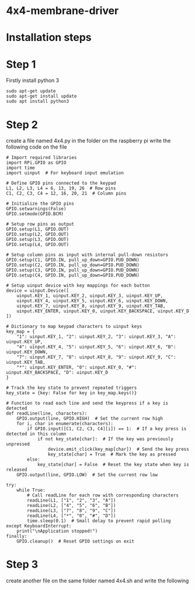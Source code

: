 # 4x4-membrane-driver
# Installation steps
# Step 1

Firstly install python 3 

    sudo apt-get update
    sudo apt-get install update
    sudo apt install python3
# Step 2
create a file named 4x4.py in the folder on the raspberry pi 
write the following code on the file 

    # Import required libraries
    import RPi.GPIO as GPIO
    import time
    import uinput  # For keyboard input emulation
    
    # Define GPIO pins connected to the keypad
    L1, L2, L3, L4 = 6, 13, 19, 26  # Row pins
    C1, C2, C3, C4 = 12, 16, 20, 21  # Column pins
    
    # Initialize the GPIO pins
    GPIO.setwarnings(False)
    GPIO.setmode(GPIO.BCM)
    
    # Setup row pins as output
    GPIO.setup(L1, GPIO.OUT)
    GPIO.setup(L2, GPIO.OUT)
    GPIO.setup(L3, GPIO.OUT)
    GPIO.setup(L4, GPIO.OUT)
    
    # Setup column pins as input with internal pull-down resistors
    GPIO.setup(C1, GPIO.IN, pull_up_down=GPIO.PUD_DOWN)
    GPIO.setup(C2, GPIO.IN, pull_up_down=GPIO.PUD_DOWN)
    GPIO.setup(C3, GPIO.IN, pull_up_down=GPIO.PUD_DOWN)
    GPIO.setup(C4, GPIO.IN, pull_up_down=GPIO.PUD_DOWN)
    
    # Setup uinput device with key mappings for each button
    device = uinput.Device([
        uinput.KEY_1, uinput.KEY_2, uinput.KEY_3, uinput.KEY_UP,
        uinput.KEY_4, uinput.KEY_5, uinput.KEY_6, uinput.KEY_DOWN,
        uinput.KEY_7, uinput.KEY_8, uinput.KEY_9, uinput.KEY_TAB,
        uinput.KEY_ENTER, uinput.KEY_0, uinput.KEY_BACKSPACE, uinput.KEY_D
    ])
    
    # Dictionary to map keypad characters to uinput keys
    key_map = {
        "1": uinput.KEY_1, "2": uinput.KEY_2, "3": uinput.KEY_3, "A": uinput.KEY_UP,
        "4": uinput.KEY_4, "5": uinput.KEY_5, "6": uinput.KEY_6, "B": uinput.KEY_DOWN,
        "7": uinput.KEY_7, "8": uinput.KEY_8, "9": uinput.KEY_9, "C": uinput.KEY_TAB,
        "*": uinput.KEY_ENTER, "0": uinput.KEY_0, "#": uinput.KEY_BACKSPACE, "D": uinput.KEY_D
    }
    
    # Track the key state to prevent repeated triggers
    key_state = {key: False for key in key_map.keys()}
    
    # Function to read each line and send the keypress if a key is detected
    def readLine(line, characters):
        GPIO.output(line, GPIO.HIGH)  # Set the current row high
        for i, char in enumerate(characters):
            if GPIO.input([C1, C2, C3, C4][i]) == 1:  # If a key press is detected in this column
                if not key_state[char]:  # If the key was previously unpressed
                    device.emit_click(key_map[char])  # Send the key press
                    key_state[char] = True  # Mark the key as pressed
            else:
                key_state[char] = False  # Reset the key state when key is released
        GPIO.output(line, GPIO.LOW)  # Set the current row low
    
    try:
        while True:
            # Call readLine for each row with corresponding characters
            readLine(L1, ["1", "2", "3", "A"])
            readLine(L2, ["4", "5", "6", "B"])
            readLine(L3, ["7", "8", "9", "C"])
            readLine(L4, ["*", "0", "#", "D"])
            time.sleep(0.1)  # Small delay to prevent rapid polling
    except KeyboardInterrupt:
        print("\nApplication stopped!")
    finally:
        GPIO.cleanup()  # Reset GPIO settings on exit
# Step 3
create another file on the same folder named 4x4.sh and write the following 
    
